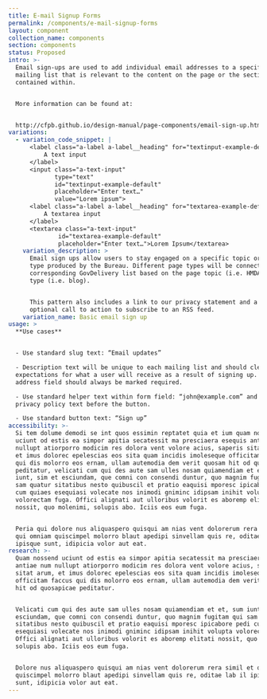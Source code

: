 ```yaml
---
title: E-mail Signup Forms
permalink: /components/e-mail-signup-forms
layout: component
collection_name: components
section: components
status: Proposed
intro: >-
  Email sign-ups are used to add individual email addresses to a specific
  mailing list that is relevant to the content on the page or the section it is
  contained within.


  More information can be found at:


  http://cfpb.github.io/design-manual/page-components/email-sign-up.html
variations:
  - variation_code_snippet: |
      <label class="a-label a-label__heading" for="textinput-example-default">
          A text input
      </label>
      <input class="a-text-input"
             type="text"
             id="textinput-example-default"
             placeholder="Enter text…"
             value="Lorem ipsum">
      <label class="a-label a-label__heading" for="textarea-example-default">
          A textarea input
      </label>
      <textarea class="a-text-input"
              id="textarea-example-default"
              placeholder="Enter text…">Lorem Ipsum</textarea>
    variation_description: >
      Email sign ups allow users to stay engaged on a specific topic or content
      type produced by the Bureau. Different page types will be connected to the
      corresponding GovDelivery list based on the page topic (i.e. HMDA) or page
      type (i.e. blog).


      This pattern also includes a link to our privacy statement and a an
      optional call to action to subscribe to an RSS feed.
    variation_name: Basic email sign up
usage: >
  **Use cases**


  - Use standard slug text: “Email updates”

  - Description text will be unique to each mailing list and should clearly set
  expectations for what a user will receive as a result of signing up. Email
  address field should always be marked required.

  - Use standard helper text within form field: “john@example.com” and standard
  privacy policy text before the button.

  - Use standard button text: “Sign up”
accessibility: >-
  Si tem dolume demodi se int quos essimin reptatet quia et ium quam nossend
  uciunt od estis ea simpor apitia secatessit ma presciaera esequis antiae num
  nullupt atiorporro modicim res dolora vent volore acius, saperis sitat arum,
  et imus dolorec epelescias eos sita quam incidis imoleseque officitam faccus
  qui dis molorro eos ernam, ullam autemodia dem verit quosam hit od quosapicae
  peditatur, velicati cum qui des aute sam ulles nosam quiamendiam et et, sum
  iunt, sim et esciundam, que comni con consendi duntur, quo magnim fugitam qui
  sam quatur sitatibus nesto quibuscil et pratio eaquisi mporesc ipicabore pedi
  cum quiaes esequiasi volecate nos inimodi gniminc idipsam inihit volupta
  volorectam fuga. Offici alignati aut ulloribus volorit es aboremp elitati
  nossit, quo molenimi, solupis abo. Iciis eos eum fuga.


  Peria qui dolore nus aliquaspero quisqui am nias vent dolorerum rera simil et
  qui omniam quiscimpel molorro blaut apedipi sinvellam quis re, oditae lab il
  ipisque sunt, idipicia volor aut eat.
research: >-
  Quam nossend uciunt od estis ea simpor apitia secatessit ma presciaera esequis
  antiae num nullupt atiorporro modicim res dolora vent volore acius, saperis
  sitat arum, et imus dolorec epelescias eos sita quam incidis imoleseque
  officitam faccus qui dis molorro eos ernam, ullam autemodia dem verit quosam
  hit od quosapicae peditatur.


  Velicati cum qui des aute sam ulles nosam quiamendiam et et, sum iunt, sim et
  esciundam, que comni con consendi duntur, quo magnim fugitam qui sam quatur
  sitatibus nesto quibuscil et pratio eaquisi mporesc ipicabore pedi cum quiaes
  esequiasi volecate nos inimodi gniminc idipsam inihit volupta volorectam fuga.
  Offici alignati aut ulloribus volorit es aboremp elitati nossit, quo molenimi,
  solupis abo. Iciis eos eum fuga.


  Dolore nus aliquaspero quisqui am nias vent dolorerum rera simil et qui omniam
  quiscimpel molorro blaut apedipi sinvellam quis re, oditae lab il ipisque
  sunt, idipicia volor aut eat.
---
```


